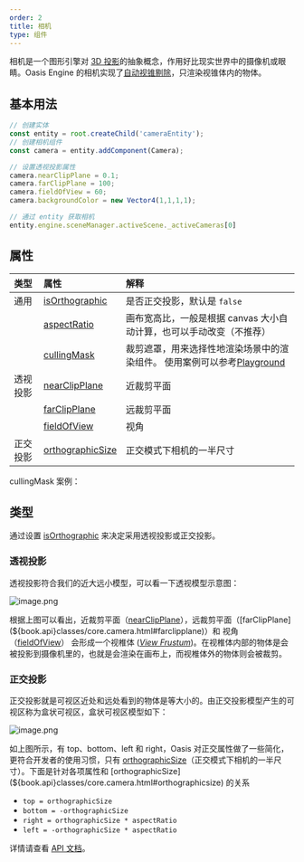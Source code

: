 ```yaml
---
order: 2
title: 相机
type: 组件
---
```


相机是一个图形引擎对 [3D 投影](https://en.wikipedia.org/wiki/3D_projection)的抽象概念，作用好比现实世界中的摄像机或眼睛。Oasis Engine 的相机实现了[自动视锥剔除](${book.playground}#/renderer-cull)，只渲染视锥体内的物体。

<playground src="renderer-cull.ts"></playground>

## 基本用法
```typescript
// 创建实体
const entity = root.createChild('cameraEntity');
// 创建相机组件
const camera = entity.addComponent(Camera);

// 设置透视投影属性
camera.nearClipPlane = 0.1;
camera.farClipPlane = 100;
camera.fieldOfView = 60;
camera.backgroundColor = new Vector4(1,1,1,1);

// 通过 entity 获取相机
entity.engine.sceneManager.activeScene._activeCameras[0]
```
## 属性

|类型|属性|解释|
|:--|:--|:--|
|通用|[isOrthographic](${book.api}classes/core.camera.html#isorthographic)|是否正交投影，默认是 `false`|
||[aspectRatio](${book.api}classes/core.camera.html#aspectratio)|画布宽高比，一般是根据 canvas 大小自动计算，也可以手动改变（不推荐）|
|          | [cullingMask](${book.api}classes/core.camera.html#cullingmask) | 裁剪遮罩，用来选择性地渲染场景中的渲染组件。 使用案例可以参考[Playground](${book.playground}#/camera-culling-mask)                |
|透视投影| [nearClipPlane](${book.api}classes/core.camera.html#nearclipplane) | 近裁剪平面                                                   |
|| [farClipPlane](${book.api}classes/core.camera.html#farclipplane) | 远裁剪平面                                                   |
|| [fieldOfView](${book.api}classes/core.camera.html#fieldofview) | 视角                                                         |
|正交投影|[orthographicSize](${book.api}classes/core.camera.html#orthographicsize)|正交模式下相机的一半尺寸|

cullingMask 案例：

<playground src="camera-culling-mask.ts"></playground>


## 类型

通过设置 [isOrthographic](${book.api}classes/core.camera.html#isorthographic) 来决定采用透视投影或正交投影。

### 透视投影

透视投影符合我们的近大远小模型，可以看一下透视模型示意图：

![image.png](https://gw.alipayobjects.com/mdn/rms_d27172/afts/img/A*isMHSpe21ZMAAAAAAAAAAAAAARQnAQ)

根据上图可以看出，近裁剪平面（[nearClipPlane](${book.api}classes/core.camera.html#nearclipplane)），远裁剪平面（[farClipPlane](${book.api}classes/core.camera.html#farclipplane)）和 视角（[fieldOfView](${book.api}classes/core.camera.html#fieldofview)） 会形成一个视椎体 ([*View Frustum*](https://en.wikipedia.org/wiki/Viewing_frustum))。在视椎体内部的物体是会被投影到摄像机里的，也就是会渲染在画布上，而视椎体外的物体则会被裁剪。


### 正交投影

正交投影就是可视区近处和远处看到的物体是等大小的。由正交投影模型产生的可视区称为盒状可视区，盒状可视区模型如下：

![image.png](https://gw.alipayobjects.com/mdn/rms_d27172/afts/img/A*KEuGSqX-vXsAAAAAAAAAAAAAARQnAQ)

如上图所示，有 top、bottom、left 和 right，Oasis 对正交属性做了一些简化，更符合开发者的使用习惯，只有 [orthographicSize](${book.api}classes/core.camera.html#orthographicsize)（正交模式下相机的一半尺寸）。下面是针对各项属性和 [orthographicSize](${book.api}classes/core.camera.html#orthographicsize) 的关系

- `top = orthographicSize`
- `bottom = -orthographicSize`
- `right = orthographicSize * aspectRatio`
- `left = -orthographicSize * aspectRatio`


详情请查看 [API 文档](${book.api}classes/core.camera.html)。
